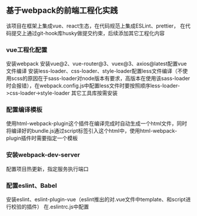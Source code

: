 ## 基于webpack的前端工程化实践
该项目在框架上集成vue、react生态，在代码规范上集成ESLint、prettier，
在代码提交上通过git-hook库husky做提交约束，后续添加其它工程化内容
### vue工程化配置
安装webpack
安装vue@2、vue-router@3、vuex@3、axios@latest配置vue文件编译
安装less-loader、css-loader、style-loader配置less文件编译（不使用scss的原因在于sass-loader对node版本有要求，高版本在使用该sass-loader时会报错），在webpack.config.js中配置less文件时要按照顺序less-loader->css-loader->style-loader
其它工具库按需安装
### 配置编译模板
使用html-webpack-plugin这个插件在编译完成时自动生成一个html文件，同时将编译好的bundle.js通过script标签引入这个html中，使用html-webpack-plugin插件时需要指定一个模板
### 安装webpack-dev-server
配置项目热更新，指定服务执行端口
### 配置eslint、Babel
安装eslint、eslint-plugin-vue（eslint推出的对.vue文件中template、和script进行校验的插件）
在.eslintrc.js中配置
